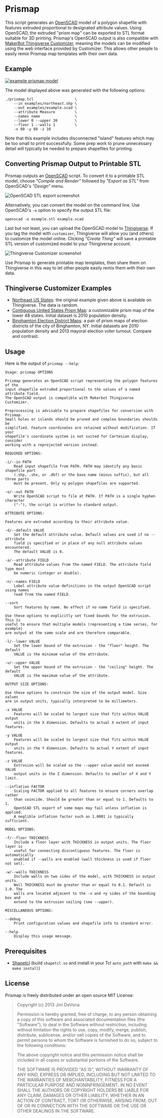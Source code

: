 # Prismap

This script generates an [OpenSCAD](http://www.openscad.org/) model of a polygon shapefile with features extruded proportional to designated attribute values. Using OpenSCAD, the extruded "prism map" can be exported to STL format suitable for 3D printing. Prismap's OpenSCAD output is also compatible with [MakerBot Thingiverse Customizer](http://www.thingiverse.com/apps/customizer), meaning the models can be modified using the web interface provided by Customizer. This allows other people to easily remix Prismap map templates with their own data.

## Example

[![example prismap model](examples/screenshot.png)](examples/example.scad)

The model displayed above was generated with the following options:

	./prismap.tcl                   \
	    --in examples/northeast.shp \
	    --out examples/example.scad \
	    --attribute Measure         \
	    --names name                \
	    --lower 0 --upper 30        \
	    --floor 1 --walls 1         \
	    -x 80 -y 80 -z 10 

Note that this example includes disconnected "island" features which may be too small to print successfully. Some prep work to prune unnecessary detail will typically be needed to prepare shapefiles for printing.

## Converting Prismap Output to Printable STL

Prismap outputs an [OpenSCAD](http://www.openscad.org/) script. To convert it to a printable STL model, choose *"Compile and Render"* followed by *"Export as STL"* from OpenSCAD's *"Design"* menu.

![OpenSCAD STL export screenshot](examples/openscad-stl-export.png)

Alternatively, you can convert the model on the command line. Use OpenSCAD's `-o` option to specify the output STL file:

	openscad -o example.stl example.scad

Last but not least, you can upload the OpenSCAD model to [Thingiverse](http://www.thingiverse.com/thing:205980). If you tag the model with `customizer`, Thingiverse will allow you (and others) to customize the model online. Clicking *"Create Thing"* will save a printable STL version of customized model to your Thingiverse account.

![Thingiverse Customizer screenshot](examples/thingiverse-customizer.png)

Use Prismap to generate printable map templates, then share them on Thingiverse in this way to let other people easily remix them with their own data.

## Thingiverse Customizer Examples

- [Northeast US States](http://www.thingiverse.com/thing:205980): the original example given above is available on Thingiverse. The data is random.
- [Contiguous United States Prism Map](http://www.thingiverse.com/thing:209005): a customizable prism map of the lower 48 states. Initial dataset is 2010 population density. 
- [Binghamton Election District Maps](http://www.thingiverse.com/thing:215978): a pair of prism maps of election districts of the city of Binghamton, NY. Initial datasets are 2010 population density and 2013 mayoral election voter turnout. Compare and contrast.

## Usage

Here is the output of `prismap --help`:

	Usage: prismap OPTIONS
	
	Prismap generates an OpenSCAD script representing the polygon features of the
	input shapefile extruded proportional to the values of a named attribute field.
	The OpenSCAD output is compatible with Makerbot Thingiverse Customizer.
	
	Preprocessing is advisable to prepare shapefiles for conversion with Prismap.
	Small holes or islands should be pruned and complex boundaries shoulds be
	simplified. Feature coordinates are retained without modification. If your
	shapefile's coordinate system is not suited for Cartesian display, consider
	working with a reprojected version instead.
	
	REQUIRED OPTIONS:
	
	-i/--in PATH
	    Read input shapefile from PATH. PATH may identify any basic shapefile part
	    (.shp, .shx, or .dbf) or the base name (minus suffix), but all three parts
	    must be present. Only xy polygon shapefiles are supported.
	
	-o/--out PATH
		Write OpenSCAD script to file at PATH. If PATH is a single hyphen character
		("-"), the script is written to standard output.
	
	ATTRIBUTE OPTIONS:
	
	Features are extruded according to their attribute value.
	
	-d/--default VALUE
		Set the default attribute value. Default values are used if no --attribute
		field is specified or in place of any null attribute values encountered.
		The default VALUE is 0.
	
	-a/--attribute FIELD
		Read attribute values from the named FIELD. The attribute field type must
		be numeric (integer or double).
	
	-n/--names FIELD
		Label attribute value definitions in the output OpenSCAD script using names
		read from the named FIELD.
	
	--sort
		Sort features by name. No effect if no name field is specified.
	
	Use these options to explicitly set fixed bounds for the extrusion. This is
	useful to ensure that multiple models (representing a time series, for example)
	are output at the same scale and are therefore comparable.
	
	-l/--lower VALUE
		Set the lower bound of the extrusion - the "floor" height. The default
		VALUE is the minimum value of the attribute.
	
	-u/--upper VALUE
		Set the upper bound of the extrusion - the "ceiling" height. The default
		VALUE is the maximum value of the attribute.
	
	OUTPUT SIZE OPTIONS:
	
	Use these options to constrain the size of the output model. Size values
	are in output units, typically interpreted to be millimeters.
	
	-x VALUE
		Features will be scaled to largest size that fits within VALUE output
		units in the X dimension. Defaults to actual X extent of input features.
	
	-y VALUE
		Features will be scaled to largest size that fits within VALUE output
		units in the Y dimension. Defaults to actual Y extent of input features.
	
	-z VALUE
		Extrusion will be scaled so the --upper value would not exceed VALUE
		output units in the Z dimension. Defaults to smaller of X and Y limit. 
	
	--inflation FACTOR
		Scaling FACTOR applied to all features to ensure corners overlap rather
		than coincide. Should be greater than or equal to 1. Defaults to 1.
		OpenSCAD STL export of some maps may fail unless inflation is applied.
		A neglible inflation factor such as 1.0001 is typically sufficient.
	
	MODEL OPTIONS:
	
	-f/--floor THICKNESS
		Include a floor layer with THICKNESS in output units. The floor layer is
		useful for connecting discontiguous features. The floor is automatically
		enabled if --walls are enabled (wall thickness is used if floor not set).
	
	-w/--walls THICKNESS
		Include walls on two sides of the model, with THICKNESS in output units. 
		Wall THICKNESS must be greater than or equal to 0.1. Default is 1.0. The
		walls are located adjacent to the -x and +y sides of the bounding box and
		extend to the extrusion ceiling (see --upper).
	
	MISCELLANEOUS OPTIONS:
	
	--debug
		Print configuration values and shapefile info to standard error.
	
	--help
		Display this usage message.

## Prerequisites

- [Shapetcl](https://github.com/anoved/Shapetcl/) (build `shapetcl.so` and install in your Tcl `auto_path` with `make && make install`)

## License

Prismap is freely distributed under an open source MIT License:

> Copyright (c) 2013 Jim DeVona
> 
> Permission is hereby granted, free of charge, to any person obtaining a copy of
> this software and associated documentation files (the "Software"), to deal in
> the Software without restriction, including without limitation the rights to
> use, copy, modify, merge, publish, distribute, sublicense, and/or sell copies of
> the Software, and to permit persons to whom the Software is furnished to do so,
> subject to the following conditions:
> 
> The above copyright notice and this permission notice shall be included in all
> copies or substantial portions of the Software.
> 
> THE SOFTWARE IS PROVIDED "AS IS", WITHOUT WARRANTY OF ANY KIND, EXPRESS OR
> IMPLIED, INCLUDING BUT NOT LIMITED TO THE WARRANTIES OF MERCHANTABILITY, FITNESS
> FOR A PARTICULAR PURPOSE AND NONINFRINGEMENT. IN NO EVENT SHALL THE AUTHORS OR
> COPYRIGHT HOLDERS BE LIABLE FOR ANY CLAIM, DAMAGES OR OTHER LIABILITY, WHETHER
> IN AN ACTION OF CONTRACT, TORT OR OTHERWISE, ARISING FROM, OUT OF OR IN
> CONNECTION WITH THE SOFTWARE OR THE USE OR OTHER DEALINGS IN THE SOFTWARE.


